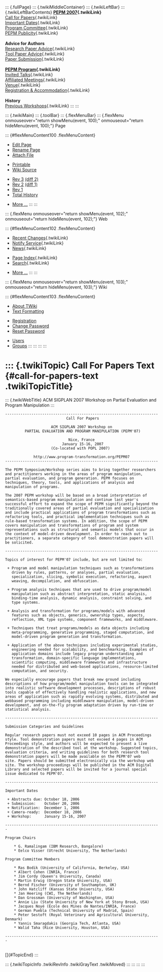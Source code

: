 ::: {.fullPage}
::: {.twikiMiddleContainer}
::: {.twikiLeftBar}
::: {.twikiLeftBarContents}
**[PEPM 2007](WebHome){.twikiLink}**\
[Call for Papers](CallForPapers){.twikiLink}\
[Important Dates](ImportantDates){.twikiLink}\
[Program Committee](ProgramCommittee){.twikiLink}\
[PEPM Publicity](PEPMPublicity){.twikiLink}\
\
**Advice for Authors**\
[Research Paper Advice](ResearchPaperAdvice){.twikiLink}\
[Tool Paper Advice](ToolPaperAdvice){.twikiLink}\
[Paper Submission](PaperSubmission){.twikiLink}\
\
**[PEPM Program](PEPMProgram){.twikiLink}**\
[Invited Talks](InvitedTalks){.twikiLink}\
[Affiliated Meetings](AffiliatedMeetings){.twikiLink}\
[Venue](WorkshopVenue){.twikiLink}\
[Registration & Accommodation](RegistrationAndAccomodation){.twikiLink}\
\
**History**\
[Previous Workshops](PreviousWorkshops){.twikiLink}
:::
:::

::: {.twikiMain}
::: {.toolBar}
::: {.flexMenuBar}
::: {.flexMenu onmouseover="return showMenu(event, 100);" onmouseout="return hideMenu(event, 100);"}
Page

::: {#flexMenuContent100 .flexMenuContent}
-   [Edit
    Page](http://www.program-transformation.org/edit/PEPM07/CallForPapersText?t=1536828914)
-   [Rename
    Page](http://www.program-transformation.org/rename/PEPM07/CallForPapersText)
-   [Attach
    File](http://www.program-transformation.org/attach/PEPM07/CallForPapersText)

<!-- -->

-   [Printable](http://www.program-transformation.org/view/PEPM07/CallForPapersText?skin=print.pattern)
-   [Wiki
    Source](http://www.program-transformation.org/view/PEPM07/CallForPapersText?skin=text&raw=on&contenttype=text/plain)

<!-- -->

-   [Rev
    3](http://www.program-transformation.org/view/PEPM07/CallForPapersText?rev=1.3)
    [(diff 2)](http://www.program-transformation.org/rdiff/PEPM07/CallForPapersText?rev1=1.3&rev2=1.2)
-   [Rev
    2](http://www.program-transformation.org/view/PEPM07/CallForPapersText?rev=1.2)
    [(diff 1)](http://www.program-transformation.org/rdiff/PEPM07/CallForPapersText?rev1=1.2&rev2=1.1)
-   [Rev
    1](http://www.program-transformation.org/view/PEPM07/CallForPapersText?rev=1.1)
-   [Total
    History](http://www.program-transformation.org/rdiff/PEPM07/CallForPapersText)

<!-- -->

-   [More
    \...](http://www.program-transformation.org/oops/PEPM07/CallForPapersText?template=oopsmore&param1=1.3&param2=1.3)
:::
:::

::: {.flexMenu onmouseover="return showMenu(event, 102);" onmouseout="return hideMenu(event, 102);"}
Web

::: {#flexMenuContent102 .flexMenuContent}
-   [Recent Changes](WebChanges){.twikiLink}
-   [Notify Service](WebNotify){.twikiLink}
-   [News](WebNews){.twikiLink}

<!-- -->

-   [Page Index](WebIndex){.twikiLink}
-   [Search](WebSearch){.twikiLink}

<!-- -->

-   [More
    \...](http://www.program-transformation.org/oops/PEPM07/CallForPapersText?template=oopsmore&param1=1.3&param2=1.3)
:::
:::

::: {.flexMenu onmouseover="return showMenu(event, 103);" onmouseout="return hideMenu(event, 103);"}
Wiki

::: {#flexMenuContent103 .flexMenuContent}
-   [About
    TWiki](http://www.program-transformation.org/view/TWiki/WebHome)
-   [Text
    Formatting](http://www.program-transformation.org/view/TWiki/TextFormattingRules)

<!-- -->

-   [Registration](http://www.program-transformation.org/view/TWiki/TWikiRegistration)
-   [Change
    Password](http://www.program-transformation.org/view/TWiki/ChangePassword)
-   [Reset
    Password](http://www.program-transformation.org/view/TWiki/ResetPassword)

<!-- -->

-   [Users](http://www.program-transformation.org/view/Main/TWikiUsers)
-   [Groups](http://www.program-transformation.org/view/Main/TWikiGroups)
:::
:::
:::
:::

::: {.twikiTopic}
Call For Papers Text {#call-for-papers-text .twikiTopicTitle}
====================

::: {.twikiWebTitle}
ACM SIGPLAN 2007 Workshop on Partial Evaluation and Program Manipulation
:::

    ----------------------------------------------------------------------
                                Call For Papers 

                         ACM SIGPLAN 2007 Workshop on 
             PARTIAL EVALUATION AND PROGRAM MANIPULATION (PEPM'07)

                                 Nice, France
                              January 15-16, 2007 
                         (Co-located with POPL 2007)

                 http://www.program-transformation.org/PEPM07
    ----------------------------------------------------------------------

    The PEPM Symposium/Workshop series aims to bring together researchers
    and practitioners working in the areas of program manipulation,
    partial evaluation, and program generation. PEPM focuses on
    techniques, theory, tools, and applications of analysis and
    manipulation of programs.

    The 2007 PEPM workshop will be based on a broad interpretation of
    semantics-based program manipulation and continue last year's
    successful effort to expand the scope of PEPM significantly beyond the
    traditionally covered areas of partial evaluation and specialization
    and include practical applications of program transformations such as
    refactoring tools, and practical implementation techniques such as
    rule-based transformation systems. In addition, the scope of PEPM
    covers manipulation and transformations of program and system
    representations such as structural and semantic models that occur in
    the context of model-driven development. In order to reach out to
    practitioners, a separate category of tool demonstration papers will
    be solicited.

    ----------------------------------------------------------------------

    Topics of interest for PEPM'07 include, but are not limited to:

     + Program and model manipulation techniques such as transformations
       driven by rules, patterns, or analyses, partial evaluation,
       specialization, slicing, symbolic execution, refactoring, aspect
       weaving, decompilation, and obfuscation. 

     + Program analysis techniques that are used to drive program/model
       manipulation such as abstract interpretation, static analysis,
       binding-time analysis, dynamic analysis, constraint solving, and
       type systems.

     + Analysis and transformation for programs/models with advanced
       features such as objects, generics, ownership types, aspects,
       reflection, XML type systems, component frameworks, and middleware.

     + Techniques that treat programs/models as data objects including
       meta-programming, generative programming, staged computation, and
       model-driven program generation and transformation.

     + Application of the above techniques including experimental studies,
       engineering needed for scalability, and benchmarking. Examples of
       application domains include legacy program understanding and
       transformation, domain-specific language implementations,
       scientific computing, middleware frameworks and infrastructure
       needed for distributed and web-based applications, resource-limited
       computation, and security.

    We especially encourage papers that break new ground including
    descriptions of how program/model manipulation tools can be integrated
    into realistic software development processes, descriptions of robust
    tools capable of effectively handling realistic applications, and new
    areas of application such as rapidly evolving systems, distributed and
    webbased programming including middleware manipulation, model-driven
    development, and on-the-fly program adaptation driven by run-time or
    statistical analysis.

    ----------------------------------------------------------------------

    Submission Categories and Guidelines

    Regular research papers must not exceed 10 pages in ACM Proceedings
    style. Tool demonstration papers must not exceed 4 pages in ACM
    Proceedings style, and authors will be expected to present a live
    demonstration of the described tool at the workshop. Suggested topics,
    evaluation criteria, and writing guidelines for both research tool
    demonstration papers will be made available on the PEPM'07 web
    site. Papers should be submitted electronically via the workshop web
    site. The workshop proceedings will be published in the ACM Digital
    Library and selected papers will be invited for a journal special
    issue dedicated to PEPM'07.

    ----------------------------------------------------------------------

    Important Dates 

     + Abstracts due: October 18, 2006 
     + Submission:    October 20, 2006 
     + Notification:  December 1, 2006 
     + Camera-ready:  December 18, 2006 
     + Workshop:      January 15-16, 2007 

    -----------------------------------------------------------------------

    Program Chairs

        * G. Ramalingam (IBM Research, Bangalore)
        * Eelco Visser (Utrecht University, The Netherlands)

    Program Committee Members

        * Ras Bodik (University of California, Berkeley, USA)
        * Albert Cohen (INRIA, France)
        * Jim Cordy (Queen's University, Canada)
        * Martin Erwig (Oregon State University, USA)
        * Bernd Fischer (University of Southampton, UK)
        * John Hatcliff (Kansas State University, USA)
        * Jan Heering (CWI, The Netherlands)
        * Dan Grossman (University of Washington, USA)
        * Annie Liu (State University of New York at Stony Brook, USA)
        * Jacques Noyé (École des Mines de Nantes/INRIA, France)
        * German Puebla (Technical University of Madrid, Spain)
        * Peter Sestoft (Royal Veterinary and Agricultural University, Denmark)
        * Yannis Smaragdakis (Georgia Tech, Atlanta, USA)
        * Walid Taha (Rice University, Houston, USA)

    -----------------------------------------------------------------------

\
[]{#TopicEnd}
:::

::: {.twikiTopicInfo .twikiRevInfo .twikiGrayText .twikiMoved}
:::
:::
:::
:::

